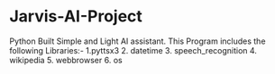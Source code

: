 # Jarvis-AI-Project
Python Built Simple and Light AI assistant.
This Program includes the following Libraries:-
1.pyttsx3
2. datetime
3. speech_recognition
4. wikipedia
5. webbrowser
6. os

